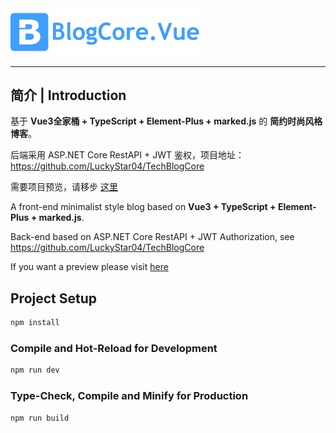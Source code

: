 <img src="https://github.com/LuckyStar04/TechBlogCore.Vue/blob/master/src/assets/logo.png" height="60%" width="60%"/>

----

## 简介 | Introduction

基于 **Vue3全家桶 + TypeScript + Element-Plus + marked.js** 的 **简约时尚风格博客**。

后端采用 ASP.NET Core RestAPI + JWT 鉴权，项目地址：https://github.com/LuckyStar04/TechBlogCore

需要项目预览，请移步 [这里](https://lhyy2022.xyz/)

A front-end minimalist style blog based on **Vue3 + TypeScript + Element-Plus + marked.js**.

Back-end based on ASP.NET Core RestAPI + JWT Authorization, see https://github.com/LuckyStar04/TechBlogCore

If you want a preview please visit [here](https://lhyy2022.xyz/)

## Project Setup

```sh
npm install
```

### Compile and Hot-Reload for Development

```sh
npm run dev
```

### Type-Check, Compile and Minify for Production

```sh
npm run build
```
